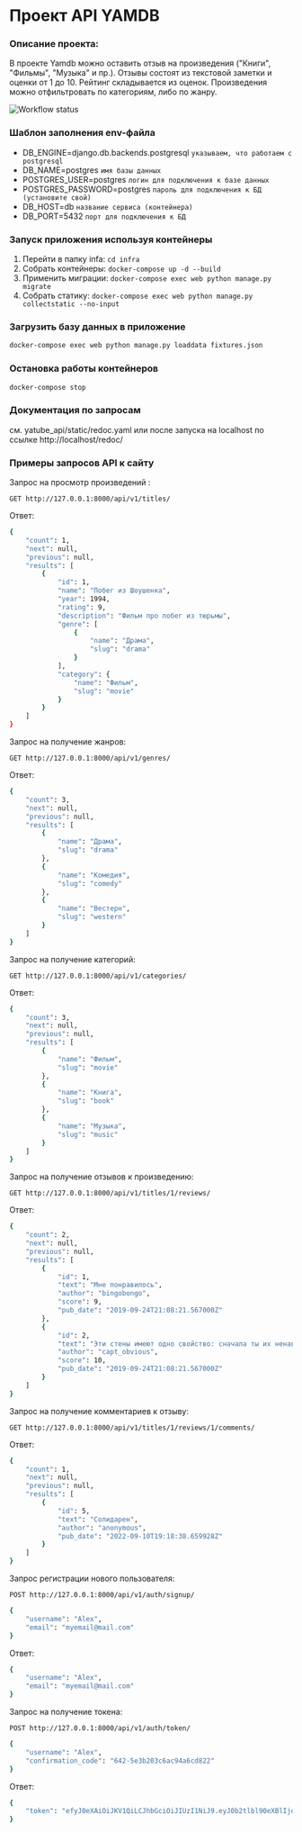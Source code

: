 # Проект API YAMDB
### Описание проекта:
В проекте Yamdb можно оставить отзыв на произведения ("Книги", "Фильмы", "Музыка" и пр.). Отзывы состоят из текстовой заметки и оценки от 1 до 10. Рейтинг складывается из оценок. Произведения можно отфильтровать по категориям, либо по жанру.

![Workflow status](https://github.com/AlexanderAvrov/yamdb_final/actions/workflows/yamdb_workflow.yml/badge.svg)

### Шаблон заполнения env-файла
- DB_ENGINE=django.db.backends.postgresql `указываем, что работаем с postgresql`
- DB_NAME=postgres `имя базы данных`
- POSTGRES_USER=postgres `логин для подключения к базе данных`
- POSTGRES_PASSWORD=postgres `пароль для подключения к БД (установите свой)`
- DB_HOST=db  `название сервиса (контейнера)`
- DB_PORT=5432 `порт для подключения к БД`

### Запуск приложения используя контейнеры
1. Перейти в папку infa: ```cd infra```
2. Собрать контейнеры: ```docker-compose up -d --build```
3. Применить миграции: ```docker-compose exec web python manage.py migrate```
4. Cобрать статику: ```docker-compose exec web python manage.py collectstatic --no-input```

### Загрузить базу данных в приложение
```sh
docker-compose exec web python manage.py loaddata fixtures.json
```
### Остановка работы контейнеров
```sh
docker-compose stop
```

### Документация по запросам
см. yatube_api/static/redoc.yaml  или после запуска на localhost по ссылке http://localhost/redoc/

### Примеры запросов API к сайту
Запрос на просмотр произведений :
```
GET http://127.0.0.1:8000/api/v1/titles/
```
Ответ: 
```sh
{    
    "count": 1,
    "next": null,
    "previous": null,
    "results": [
        {
            "id": 1,
            "name": "Побег из Шоушенка",
            "year": 1994,
            "rating": 9,
            "description": "Фильм про побег из тюрьмы",
            "genre": [
                {
                    "name": "Драма",
                    "slug": "drama"
                }
            ],
            "category": {
                "name": "Фильм",
                "slug": "movie"
            }
        }
    ]
}
```
Запрос на получение жанров:
```
GET http://127.0.0.1:8000/api/v1/genres/
```
Ответ: 
```sh
{
    "count": 3,
    "next": null,
    "previous": null,
    "results": [
        {
            "name": "Драма",
            "slug": "drama"
        },
        {
            "name": "Комедия",
            "slug": "comedy"
        },
        {
            "name": "Вестерн",
            "slug": "western"
        }
    ]
}
```
Запрос на получение категорий:
```
GET http://127.0.0.1:8000/api/v1/categories/
```
Ответ: 
```sh
{
    "count": 3,
    "next": null,
    "previous": null,
    "results": [
        {
            "name": "Фильм",
            "slug": "movie"
        },
        {
            "name": "Книга",
            "slug": "book"
        },
        {
            "name": "Музыка",
            "slug": "music"
        }
    ]
}
```
Запрос на получение отзывов к произведению:
```
GET http://127.0.0.1:8000/api/v1/titles/1/reviews/
```
Ответ: 
```sh
{
    "count": 2,
    "next": null,
    "previous": null,
    "results": [
        {
            "id": 1,
            "text": "Мне понравилось",
            "author": "bingobongo",
            "score": 9,
            "pub_date": "2019-09-24T21:08:21.567000Z"
        },
        {
            "id": 2,
            "text": "Эти стены имеют одно свойство: сначала ты их ненавидишь, потом привыкаешь, а потом не можешь без них жить",
            "author": "capt_obvious",
            "score": 10,
            "pub_date": "2019-09-24T21:08:21.567000Z"
        }
    ]
}
```
Запрос на получение комментариев к отзыву:
```
GET http://127.0.0.1:8000/api/v1/titles/1/reviews/1/comments/
```
Ответ: 
```sh
{
    "count": 1,
    "next": null,
    "previous": null,
    "results": [
        {
            "id": 5,
            "text": "Солидарен",
            "author": "anonymous",
            "pub_date": "2022-09-10T19:18:38.659928Z"
        }
    ]
}
```
Запрос регистрации нового пользователя:
```
POST http://127.0.0.1:8000/api/v1/auth/signup/
```
```sh
{    
    "username": "Alex",
    "email": "myemail@mail.com"
}
```
Ответ:
```sh
{    
    "username": "Alex",
    "email": "myemail@mail.com"
}
```
Запрос на получение токена:
```
POST http://127.0.0.1:8000/api/v1/auth/token/
```
```sh
{
    "username": "Alex",
    "confirmation_code": "642-5e3b203c6ac94a6cd822"
}
```
Ответ:
```sh
{    
    "token": "efyJ0eXAiOiJKV1QiLCJhbGciOiJIUzI1NiJ9.eyJ0b2tlbl90eXBlIjoiYWNjZXNzIiwiZXhwIjoxNjYzMjY5MDcwLCJpYXdvdsQiOjE2NjI4MzcwNzAsImp0aSI6IjM4M2U4MGI1NWZhODQ3ZGM4MWE2ZTM3MGI2NjdjYzBjIiwidXNlcl9pZCI6MTA2fQ.3JQxxkFOIjdISs7FgtfArdJhQ32JyIsEj6N5phzYqf0"
}
```
